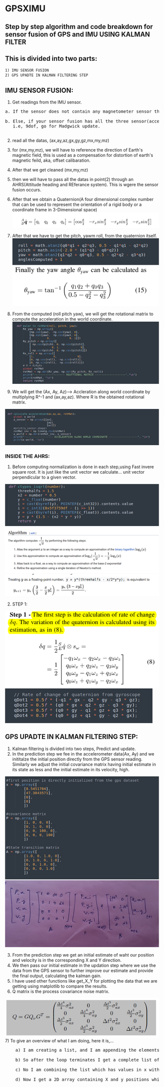 # GPSXIMU
## Step by step algorithm and code breakdown for sensor fusion of GPS and IMU USING KALMAN FILTER

## This is divided into two parts:
	1) IMU SENSOR FUSION
	2) GPS UPADTE IN KALMAN FILTERING STEP

## IMU SENSOR FUSION:
1) Get readings from the IMU sensor.<br />
<pre>a. If the sensor does not contain any magnetometer sensor then go for normal IMU update(6dof).<br />
b. Else, if your sensor fusion has all the three sensor(accelerometer, gyroscope, magnetometer), 
   i.e, 9dof, go for Madgwick update.<br />
</pre>
2) read all the datas, (ax,ay,az,gx,gy,gz,mx,my,mz)

3) for (mx,my,mz), we will have to reference the direction of Earth's magnetic field, this is used as a compensation for distortion of earth's magnetic feild, aka, offset calibaration.
4) After that we get cleaned (mx,my,mz)
5) then we will have to pass all the datas in point(2) through an AHRS(Attitude heading and REferance system). This is wgere the sensor fusion occurs.
6) After that we obtain a Quaternion(A four dimensional complex number that can be used to represent the orientation of a rigid body or a coordinate frame in 3-Dimensional space)
![](images/quaternion.png)
7) After that we have to get the pitch, yawm roll, from the quaternion itself.
![](images/roll_pitch_yaw.png) 
![](images/yaw.png)
8) From the computed (roll pitch yaw), we will get the rotational matrix to compute the acceleration in the world coordinate.
![](images/rotational_matrix.png)
9) We will get the (Ax, Ay, Az)--> Accleration along world coordinate by multiplying R^-1 and (ax,ay,az). Where R is the obtained rotational matrix.

![](images/acc_world.png)

### INSIDE THE AHRS:
1) Before computing normalization is done in each step,using Fast invere square root. It is just like the unit vector we calculate... unit vector perpendicular to a given vector.

![](images/sqrt.png)
![](images/normalization.png)
![](images/newtons_method.png)

2) STEP 1: 

![](images/step_1.png)
![](images/1.png)

## GPS UPADTE IN KALMAN FILTERING STEP:

1) Kalman filtering is divided into two steps, Predict and update.
2) In the prediction step we fee in the accelerometer data(Ax, Ay) and we inititalze the initial position directly from the GPS sensor reading.
   Similarly we adjust the initial covariance matrix having initial estimate in its state as less and the initial estimate in its velocity, high.
   
![](images/predict_var.png)
![](images/equation.jpg)

3) From the prediction step we get an initial estimate of waht our position and velocity is in the corresponding X and Y direction.
4) We then pass our initial estimate in the updation step where we use the data from the GPS sensor to further improve our estimate and provide the final output, calculating the kalman gain.
5) I have used other functions like get_X_Y for plotting the data that we are getting using matplotlib to compare the results.
6) Q matrix is the process covariance noise matrix.

![](images/Q_matrix.png)
7) To give an overview of what I am doing, here it is,...<br /> 
<pre>
	a) I am creating a list, and I am appending the elements(lets say, position at x) to it.<br />
	b) So after the loop terminates I get a complete list of values.<br />
	c) No I am combining the list which has values in x with its corresponding values in y. Using np.stack along axis=1.<br />
	d) Now I get a 2D array containing X and y positions which I can plot easily.<br />   
</pre>
